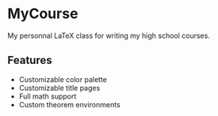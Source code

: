 # MyCourse
My personnal LaTeX class for writing my high school courses.

## Features

- Customizable color palette
- Customizable title pages
- Full math support
- Custom theorem environments
